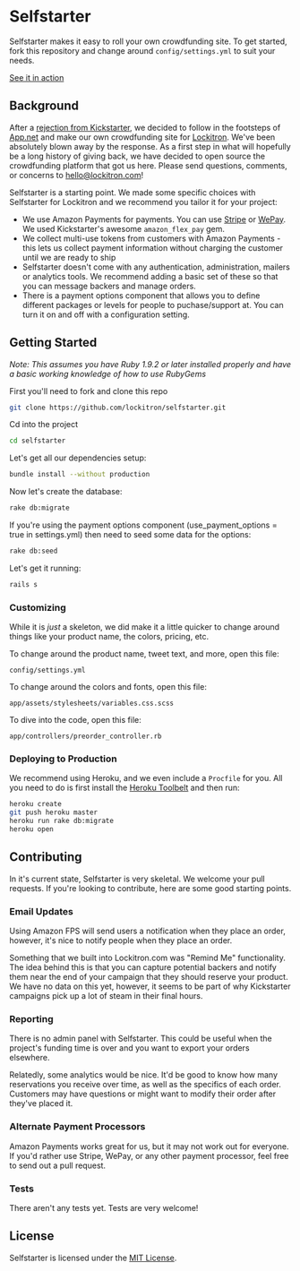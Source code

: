 # Selfstarter
Selfstarter makes it easy to roll your own crowdfunding site. To get started, fork this repository and change around ```config/settings.yml``` to suit your needs.

[See it in action](http://selfstarter.us)

## Background

After a [rejection from Kickstarter](http://techcrunch.com/2012/10/07/the-story-of-lockitron-crowdfunding-without-kickstarter/), we decided to follow in the footsteps of [App.net](https://app.net/) and make our own crowdfunding site for [Lockitron](https://lockitron.com). We've been absolutely blown away by the response. As a first step in what will hopefully be a long history of giving back, we have decided to open source the crowdfunding platform that got us here. Please send questions, comments, or concerns to [hello@lockitron.com](mailto:hello@lockitron.com)!

Selfstarter is a starting point. We made some specific choices with Selfstarter for Lockitron and we recommend you tailor it for your project:

* We use Amazon Payments for payments. You can use [Stripe](https://stripe.com) or [WePay](https://www.wepay.com/). We used Kickstarter's awesome ```amazon_flex_pay``` gem.
* We collect multi-use tokens from customers with Amazon Payments - this lets us collect payment information without charging the customer until we are ready to ship
* Selfstarter doesn't come with any authentication, administration, mailers or analytics tools. We recommend adding a basic set of these so that you can message backers and manage orders.
* There is a payment options component that allows you to define different packages or levels for people to puchase/support at.  You can turn it on and off with a configuration setting.

## Getting Started

*Note: This assumes you have Ruby 1.9.2 or later installed properly and have a basic working knowledge of how to use RubyGems*

First you'll need to fork and clone this repo

```bash
git clone https://github.com/lockitron/selfstarter.git
```

Cd into the project
```bash
cd selfstarter
```

Let's get all our dependencies setup:
```bash
bundle install --without production
```

Now let's create the database:
```bash
rake db:migrate
```

If you're using the payment options component (use_payment_options = true in settings.yml) then need to seed some data for the options:
```bash
rake db:seed
```

Let's get it running:
```bash
rails s
```

### Customizing

While it is *just* a skeleton, we did make it a little quicker to change around things like your product name, the colors, pricing, etc.

To change around the product name, tweet text, and more, open this file:

```
config/settings.yml
```

To change around the colors and fonts, open this file:

```
app/assets/stylesheets/variables.css.scss
```

To dive into the code, open this file:

```
app/controllers/preorder_controller.rb
```

### Deploying to Production

We recommend using Heroku, and we even include a ```Procfile``` for you. All you need to do is first install the [Heroku Toolbelt](https://toolbelt.heroku.com) and then run:

```bash
heroku create
git push heroku master
heroku run rake db:migrate
heroku open
```
## Contributing

In it's current state, Selfstarter is very skeletal. We welcome your pull requests. If you're looking to contribute, here are some good starting points.

### Email Updates

Using Amazon FPS will send users a notification when they place an order, however, it's nice to notify people when they place an order.

Something that we built into Lockitron.com was "Remind Me" functionality. The idea behind this is that you can capture potential backers and notify them near the end of your campaign that they should reserve your product. We have no data on this yet, however, it seems to be part of why Kickstarter campaigns pick up a lot of steam in their final hours.

### Reporting

There is no admin panel with Selfstarter. This could be useful when the project's funding time is over and you want to export your orders elsewhere.

Relatedly, some analytics would be nice. It'd be good to know how many reservations you receive over time, as well as the specifics of each order. Customers may have questions or might want to modify their order after they've placed it.

### Alternate Payment Processors

Amazon Payments works great for us, but it may not work out for everyone. If you'd rather use Stripe, WePay, or any other payment processor, feel free to send out a pull request.

### Tests

There aren't any tests yet. Tests are very welcome!

## License

Selfstarter is licensed under the [MIT License](https://tldrlegal.com/license/mit-license).
